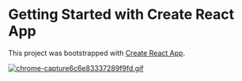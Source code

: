 # Getting Started with Create React App

This project was bootstrapped with [Create React App](https://github.com/facebook/create-react-app).

[![chrome-capture6c6e83337289f9fd.gif](https://s2.gifyu.com/images/chrome-capture6c6e83337289f9fd.gif)](https://gifyu.com/image/RNLC)
